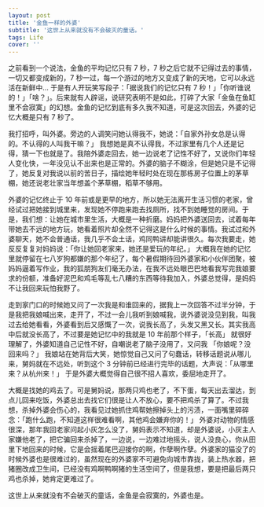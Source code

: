 ```yaml
---
layout: post
title: '金鱼一样的外婆'
subtitle: '这世上从来就没有不会破灭的童话。'
tags: Life
cover: ''
---
```


之前看到一个说法，金鱼的平均记忆只有 7 秒，7 秒之后它就不记得过去的事情，一切又都变成新的，7 秒一过，每一个游过的地方又变成了新的天地，它可以永远活在新鲜中… 于是有人开玩笑写段子：「据说我们的记忆只有 7 秒！」「你听谁说的！」「啥？」。后来就有人辟谣，说研究表明不是如此，打碎了大家「金鱼在鱼缸里不会寂寞」的幻想。金鱼的记忆到底有多久我不知道，可是这次回去，外婆的记忆大概是只有 7 秒了。

我打招呼，叫外婆。旁边的人调笑问她认得我不，她说：「自家外孙女总是认得的。不认得的人叫我干嘛？」 我想她是真不认得我，不过家里有几个人还是记得，猜一下也就是了。我陪外婆走回去，她一边说老了记性不好了，又说你们年轻人变化快，一年没见认不出来也是正常的。外婆的脑子不糊涂，但是她只是不记得了，她反复对我说以前的苦日子，描绘她年轻时处在现在那栋房子位置上的茅草棚，她还说老壮家当年想盖个茅草棚，稻草不够用。

外婆的记忆终止于 10 年前或是更早的地方，所以她无法离开生活习惯的老家，曾经试过把她接到城里来，发现她不停跑来跑去找厕所，找不到她睡觉的房间。于是，我们想：让她在城市里生活，大概是一种折磨。妈妈把外婆送回去，试着每年带她去不远的地方玩，她看着照片却全然不记得这是什么时候的事情。我试过和外婆聊天，她不会普通话，我几乎不会土话，鸡同鸭讲却能讲很久。每次我要走，她反反复复对妈妈说：「你让她回老家来，她还是爱玩的年纪。」 大概我在她的记忆里就停留在七八岁狗都嫌的那个年纪了，每个暑假期待回外婆家和小伙伴团聚，被妈妈逼着写作业，我的狐朋狗友们毫无办法，在我不远处眼巴巴地看我写完我娘要求的份额，准备好泥巴和鸡毛等乱七八糟的东西等待我加入，外婆总觉得，是妈妈不让我回来玩怕我野了。

走到家门口的时候她又问了一次我是和谁回来的，据我上一次回答不过半分钟，于是我把我娘喊出来，走开了，不过一会儿我听到娘喊我，说外婆说没见到我，叫我过去给她看看，外婆看到后又感慨了一次，说我长高了，头发又黑又长。其实我高中后就没长高了，不过要是她记忆中的我就是 10 年前那个样子，「长高」 就很好理解了，外婆知道自己记性不好，自嘲说老了脑子没用了，又问我 「你娘呢？没回来吗？」 我娘站在她背后大笑，她惊觉自己又问了句蠢话，转移话题说从哪儿来，舅妈就在不远处，听到这个 3 分钟前已经进行完毕的话题，大声说：「从哪里来？从杭州来！」 于是外婆大概觉得自己很不招人喜欢，委屈地走开了。

大概是找她的鸡去了。可是舅妈说，那两只鸡也老了，不下蛋，每天出去溜达，到点儿回来吃饭，外婆总出去找它们很是让人不放心，要不把鸡杀了算了。不过我想，杀掉外婆会伤心的，我看见过她抓住鸡帮她擦掉头上的污渍，一面嘴里碎碎念：「跑什么跑，不知道这样很难看啊，其他鸡会嫌弃你的！」 外婆对动物的情感很深，那年我回老家问起小灰怎么没了，舅妈表示不知道，却是外婆说，小灰主人家嫌他老了，把它骗回来杀掉了，一边说，一边难过地摇头，说人没良心，你从田里下地回来的时候，它是会摇着尾巴迎接你的啊，作孽啊作孽。外婆家的猫没了的时候外婆也是很难过的，虽然现在的外婆家不可避免向城市靠拢，装上热水器，把猪圈改成卫生间，已经没有鸡啊鸭啊猪的生活空间了，但是我想，要是把最后两只鸡也杀掉，她肯定更难过了。

这世上从来就没有不会破灭的童话，金鱼是会寂寞的，外婆也是。
